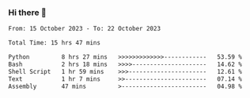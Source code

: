 ### Hi there 👋

<!--
**ututono/ututono** is a ✨ _special_ ✨ repository because its `README.md` (this file) appears on your GitHub profile.

Here are some ideas to get you started:

- 🔭 I’m currently working on ...
- 🌱 I’m currently learning ...
- 👯 I’m looking to collaborate on ...
- 🤔 I’m looking for help with ...
- 💬 Ask me about ...
- 📫 How to reach me: ...
- 😄 Pronouns: ...
- ⚡ Fun fact: ...
-->



<!--START_SECTION:waka-->

```txt
From: 15 October 2023 - To: 22 October 2023

Total Time: 15 hrs 47 mins

Python         8 hrs 27 mins   >>>>>>>>>>>>>------------   53.59 %
Bash           2 hrs 18 mins   >>>>---------------------   14.62 %
Shell Script   1 hr 59 mins    >>>----------------------   12.61 %
Text           1 hr 7 mins     >>-----------------------   07.14 %
Assembly       47 mins         >------------------------   04.98 %
```

<!--END_SECTION:waka-->
